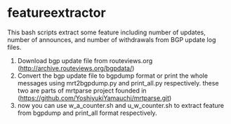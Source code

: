 # featureextractor
This bash scripts extract some feature including number of updates, number of announces, and number of withdrawals from BGP update log files.

1. Download bgp update file from routeviews.org (http://archive.routeviews.org/bgpdata/)
2. Convert the bgp update file to bgpdump format or print the whole messages using mrt2bgpdump.py and print_all.py respectively. these two
   are parts of mrtparse project founded in (https://github.com/YoshiyukiYamauchi/mrtparse.git)
3. now you can use w_a_counter.sh and u_w_counter.sh to extract feature from bgpdump and print_all format respectively.
